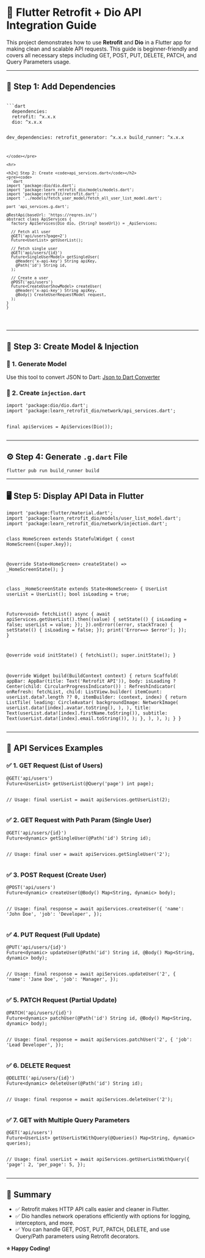 <h1>🚀 Flutter Retrofit + Dio API Integration Guide</h1>

<p>This project demonstrates how to use <strong>Retrofit</strong> and <strong>Dio</strong> in a Flutter app for making clean and scalable API requests. This guide is beginner-friendly and covers all necessary steps including GET, POST, PUT, DELETE, PATCH, and Query Parameters usage.</p>

<hr>

<h2>🔧 Step 1: Add Dependencies</h2>
<pre><code>
```dart
  dependencies:
  retrofit: ^x.x.x
  dio: ^x.x.x

dev_dependencies:
  retrofit_generator: ^x.x.x
  build_runner: ^x.x.x
```
</code></pre>

<hr>

<h2>📁 Step 2: Create <code>api_services.dart</code></h2>
<pre><code>
```dart
import 'package:dio/dio.dart';
import 'package:learn_retrofit_dio/models/models.dart';
import 'package:retrofit/retrofit.dart';
import '../models/fetch_user_model/fetch_all_user_list_model.dart';

part 'api_services.g.dart';

@RestApi(baseUrl: 'https://reqres.in/')
abstract class ApiServices {
  factory ApiServices(Dio dio, {String? baseUrl}) = _ApiServices;

  // Fetch all user
  @GET('api/users?page=2')
  Future<UserList> getUserList();

  // Fetch single user
  @GET('api/users/{id}')
  Future<SingleUserModel> getSingleUser(
    @Header('x-api-key') String apiKey,
    @Path('id') String id,
  );

  // Create a user
  @POST('api/users')
  Future<CreateUserShowModel> createUser(
    @Header('x-api-key') String apiKey,
    @Body() CreateUserRequestModel request,
  );
}
}
```
</code></pre>

<hr>

<h2>🧠 Step 3: Create Model & Injection</h2>

<h3>📌 1. Generate Model</h3>
<p>Use this tool to convert JSON to Dart: <a href="https://javiercbk.github.io/json_to_dart/" target="_blank">Json to Dart Converter</a></p>

<h3>📌 2. Create <code>injection.dart</code></h3>
<pre><code>import 'package:dio/dio.dart';
import 'package:learn_retrofit_dio/network/api_services.dart';

final apiServices = ApiServices(Dio());
</code></pre>

<hr>

<h2>⚙️ Step 4: Generate <code>.g.dart</code> File</h2>
<pre><code>flutter pub run build_runner build</code></pre>

<hr>

<h2>🖥️ Step 5: Display API Data in Flutter</h2>
<pre><code>import 'package:flutter/material.dart';
import 'package:learn_retrofit_dio/models/user_list_model.dart';
import 'package:learn_retrofit_dio/network/injection.dart';

class HomeScreen extends StatefulWidget {
  const HomeScreen({super.key});

  @override
  State&lt;HomeScreen&gt; createState() =&gt; _HomeScreenState();
}

class _HomeScreenState extends State&lt;HomeScreen&gt; {
  UserList userList = UserList();
  bool isLoading = true;

  Future&lt;void&gt; fetchList() async {
    await apiServices.getUserList().then((value) {
      setState(() {
        isLoading = false;
        userList = value;
      });
    }).onError((error, stackTrace) {
      setState(() {
        isLoading = false;
      });
      print('Error==&gt; $error');
    });
  }

  @override
  void initState() {
    fetchList();
    super.initState();
  }

  @override
  Widget build(BuildContext context) {
    return Scaffold(
      appBar: AppBar(title: Text('Retrofit API')),
      body: isLoading
          ? Center(child: CircularProgressIndicator())
          : RefreshIndicator(
              onRefresh: fetchList,
              child: ListView.builder(
                itemCount: userList.data?.length ?? 0,
                itemBuilder: (context, index) {
                  return ListTile(
                    leading: CircleAvatar(
                      backgroundImage: NetworkImage(
                        userList.data![index].avatar.toString(),
                      ),
                    ),
                    title: Text(userList.data![index].firstName.toString()),
                    subtitle: Text(userList.data![index].email.toString()),
                  );
                },
              ),
            ),
    );
  }
}
</code></pre>

<hr>

<h2>📡 API Services Examples</h2>

<h3>✅ 1. GET Request (List of Users)</h3>
<pre><code>@GET('api/users')
Future&lt;UserList&gt; getUserList(@Query('page') int page);

// Usage:
final userList = await apiServices.getUserList(2);
</code></pre>

<h3>✅ 2. GET Request with Path Param (Single User)</h3>
<pre><code>@GET('api/users/{id}')
Future&lt;dynamic&gt; getSingleUser(@Path('id') String id);

// Usage:
final user = await apiServices.getSingleUser('2');
</code></pre>

<h3>✅ 3. POST Request (Create User)</h3>
<pre><code>@POST('api/users')
Future&lt;dynamic&gt; createUser(@Body() Map&lt;String, dynamic&gt; body);

// Usage:
final response = await apiServices.createUser({
  'name': 'John Doe',
  'job': 'Developer',
});
</code></pre>

<h3>✅ 4. PUT Request (Full Update)</h3>
<pre><code>@PUT('api/users/{id}')
Future&lt;dynamic&gt; updateUser(@Path('id') String id, @Body() Map&lt;String, dynamic&gt; body);

// Usage:
final response = await apiServices.updateUser('2', {
  'name': 'Jane Doe',
  'job': 'Manager',
});
</code></pre>

<h3>✅ 5. PATCH Request (Partial Update)</h3>
<pre><code>@PATCH('api/users/{id}')
Future&lt;dynamic&gt; patchUser(@Path('id') String id, @Body() Map&lt;String, dynamic&gt; body);

// Usage:
final response = await apiServices.patchUser('2', {
  'job': 'Lead Developer',
});
</code></pre>

<h3>✅ 6. DELETE Request</h3>
<pre><code>@DELETE('api/users/{id}')
Future&lt;dynamic&gt; deleteUser(@Path('id') String id);

// Usage:
final response = await apiServices.deleteUser('2');
</code></pre>

<h3>✅ 7. GET with Multiple Query Parameters</h3>
<pre><code>@GET('api/users')
Future&lt;UserList&gt; getUserListWithQuery(@Queries() Map&lt;String, dynamic&gt; queries);

// Usage:
final userList = await apiServices.getUserListWithQuery({
  'page': 2,
  'per_page': 5,
});
</code></pre>

<hr>

<h2>🎯 Summary</h2>
<ul>
  <li>✅ Retrofit makes HTTP API calls easier and cleaner in Flutter.</li>
  <li>✅ Dio handles network operations efficiently with options for logging, interceptors, and more.</li>
  <li>✅ You can handle GET, POST, PUT, PATCH, DELETE, and use Query/Path parameters using Retrofit decorators.</li>
</ul>

<p><strong>⭐ Happy Coding!</strong></p>
